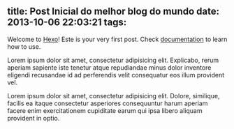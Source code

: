 title: Post Inicial do melhor blog do mundo
date: 2013-10-06 22:03:21
tags:
---

Welcome to [Hexo](http://zespia.tw/hexo)! Este is your very first post. Check [documentation](http://zespia.tw/hexo/docs) to learn how to use.

Lorem ipsum dolor sit amet, consectetur adipisicing elit. Explicabo, rerum aperiam sapiente iste tenetur atque repudiandae minus dolor inventore eligendi recusandae id ad perferendis velit consequatur eos illum provident vel.

<!-- more -->

Lorem ipsum dolor sit amet, consectetur adipisicing elit. Dolore, similique, facilis ea itaque consectetur asperiores consequuntur harum aperiam facere enim exercitationem cupiditate earum qui ipsa libero aliquam provident in optio.